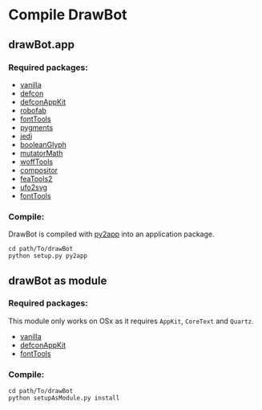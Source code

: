 Compile DrawBot
===============

drawBot.app
-----------

### Required packages:

* [vanilla](https://github.com/typesupply/vanilla)
* [defcon](https://github.com/typesupply/defcon)
* [defconAppKit](https://github.com/typesupply/defconAppKit)
* [robofab](https://github.com/robofab-developers/robofab)
* [fontTools](https://github.com/behdad/fonttools)
* [pygments](http://pygments.org)
* [jedi](http://jedi.jedidjah.ch/en/latest/)
* [booleanGlyph](https://github.com/typemytype/booleanOperations)
* [mutatorMath](https://github.com/LettError/MutatorMath)
* [woffTools](https://github.com/typesupply/woffTools)
* [compositor](https://github.com/typesupply/compositor)
* [feaTools2](https://github.com/typesupply/feaTools2)
* [ufo2svg](https://github.com/typesupply/ufo2svg)
* [fontTools](https://github.com/behdad/fontTools)

### Compile:


DrawBot is compiled with [py2app](https://pypi.python.org/pypi/py2app/) into an application package.


    cd path/To/drawBot
    python setup.py py2app


drawBot as module
-----------------

### Required packages:

This module only works on OSx as it requires `AppKit`, `CoreText` and `Quartz`.

* [vanilla](https://github.com/typesupply/vanilla)
* [defconAppKit](https://github.com/typesupply/defconAppKit)
* [fontTools](https://github.com/behdad/fonttools)

### Compile:

	cd path/To/drawBot
    python setupAsModule.py install